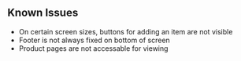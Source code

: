 ## Known Issues

- On certain screen sizes, buttons for adding an item are not visible
- Footer is not always fixed on bottom of screen
- Product pages are not accessable for viewing
